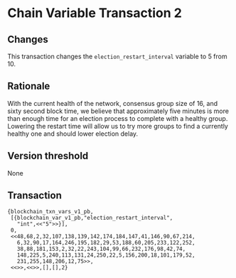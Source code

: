 # Chain Variable Transaction 2

## Changes

This transaction changes the `election_restart_interval` variable to 5 from 10.

## Rationale

With the current health of the network, consensus group size of 16,  and sixty second block time, we believe that approximately five minutes is more than enough time for an election process to complete with a healthy group.  Lowering the restart time will allow us to try more groups to find a currently healthy one and should lower election delay.

## Version threshold

None

## Transaction

```
{blockchain_txn_vars_v1_pb,
 [{blockchain_var_v1_pb,"election_restart_interval",
   "int",<<"5">>}],
 0,
 <<48,68,2,32,107,138,139,142,174,184,147,41,146,90,67,214,
   6,32,90,17,164,246,195,182,29,53,188,60,205,233,122,252,
   38,88,181,153,2,32,22,243,104,99,66,232,176,98,42,74,
   148,225,5,240,113,131,24,250,22,5,156,200,18,101,179,52,
   231,255,148,206,12,75>>,
 <<>>,<<>>,[],[],2}
```
